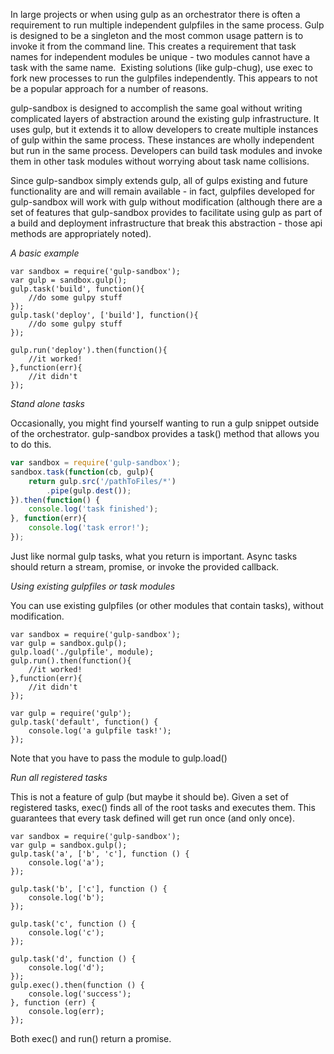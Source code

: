﻿In large projects or when using gulp as an orchestrator there is often a requirement to run multiple independent gulpfiles in the same process.  Gulp is designed to be a singleton and the most common usage pattern is to invoke it from the command line.  This creates a requirement that task names for independent modules be unique - two modules cannot have a task with the same name.
﻿
Existing solutions (like gulp-chug), use exec to fork new processes to run the gulpfiles independently.  This appears to not be a popular approach for a number of reasons.

gulp-sandbox is designed to accomplish the same goal without writing complicated layers of abstraction around the existing gulp infrastructure.  It uses gulp, but it extends it to allow developers to create multiple instances of gulp within the same process.  These instances are wholly independent but run in the same process.  Developers can build task modules and invoke them in other task modules without worrying about task name collisions.  

Since gulp-sandbox simply extends gulp, all of gulps existing and future functionality are and will remain available - in fact, gulpfiles developed for gulp-sandbox will work with gulp without modification (although there are a set of features that gulp-sandbox provides to facilitate using gulp as part of a build and deployment infrastructure that break this abstraction - those api methods are appropriately noted).


*A basic example*

```
var sandbox = require('gulp-sandbox');
var gulp = sandbox.gulp();
gulp.task('build', function(){
    //do some gulpy stuff
});
gulp.task('deploy', ['build'], function(){
	//do some gulpy stuff
});

gulp.run('deploy').then(function(){
	//it worked!
},function(err){
	//it didn't
});
```

*Stand alone tasks*

Occasionally, you might find yourself wanting to run a gulp snippet outside of the orchestrator.  gulp-sandbox provides
a task() method that allows you to do this.

```javascript
var sandbox = require('gulp-sandbox');
sandbox.task(function(cb, gulp){
	return gulp.src('/pathToFiles/*')
		.pipe(gulp.dest());
}).then(function() {
	console.log('task finished');
}, function(err){
	console.log('task error!');
});
```

Just like normal gulp tasks, what you return is important. Async tasks should return a stream, promise, or invoke the provided 
callback.

*Using existing gulpfiles or task modules*

You can use existing gulpfiles (or other modules that contain tasks), without modification.  

```
var sandbox = require('gulp-sandbox');
var gulp = sandbox.gulp();
gulp.load('./gulpfile', module);
gulp.run().then(function(){
	//it worked!
},function(err){
	//it didn't
});
```

```
var gulp = require('gulp');
gulp.task('default', function() {
	console.log('a gulpfile task!');
});
```

Note that you have to pass the module to gulp.load()

*Run all registered tasks*

This is not a feature of gulp (but maybe it should be).  Given a set of registered tasks, exec() finds all of 
the root tasks and executes them.  This guarantees that every task defined will get run once (and only once). 

```
var sandbox = require('gulp-sandbox');
var gulp = sandbox.gulp();
gulp.task('a', ['b', 'c'], function () {
    console.log('a');
});

gulp.task('b', ['c'], function () {
    console.log('b');
});

gulp.task('c', function () {
    console.log('c');
});

gulp.task('d', function () {
    console.log('d');
});
gulp.exec().then(function () {
    console.log('success');
}, function (err) {
    console.log(err);
});

```

Both exec() and run() return a promise.








